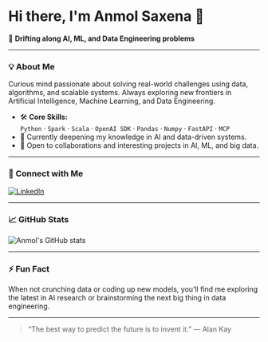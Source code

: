 # Hi there, I'm Anmol Saxena 👋

🚀 **Drifting along AI, ML, and Data Engineering problems**

---

### 💡 About Me

Curious mind passionate about solving real-world challenges using data, algorithms, and scalable systems. Always exploring new frontiers in Artificial Intelligence, Machine Learning, and Data Engineering.

- 🛠️ **Core Skills:**  
  `Python` · `Spark` · `Scala` · `OpenAI SDK` · `Pandas` · `Numpy` · `FastAPI` · `MCP`
- 🌱 Currently deepening my knowledge in AI and data-driven systems.
- 🤝 Open to collaborations and interesting projects in AI, ML, and big data.

---

### 🔗 Connect with Me

[![LinkedIn](https://img.shields.io/badge/-Anmol%20Saxena-blue?style=flat-square&logo=Linkedin&logoColor=white&link=https://www.linkedin.com/in/saxenanmol/)](https://www.linkedin.com/in/saxenanmol/)

---

### 📈 GitHub Stats

![Anmol's GitHub stats](https://github-readme-stats.vercel.app/api?username=anmolsaxena0611&show_icons=true&theme=radical)

---

### ⚡ Fun Fact

When not crunching data or coding up new models, you’ll find me exploring the latest in AI research or brainstorming the next big thing in data engineering.

---

> “The best way to predict the future is to invent it.” — Alan Kay
